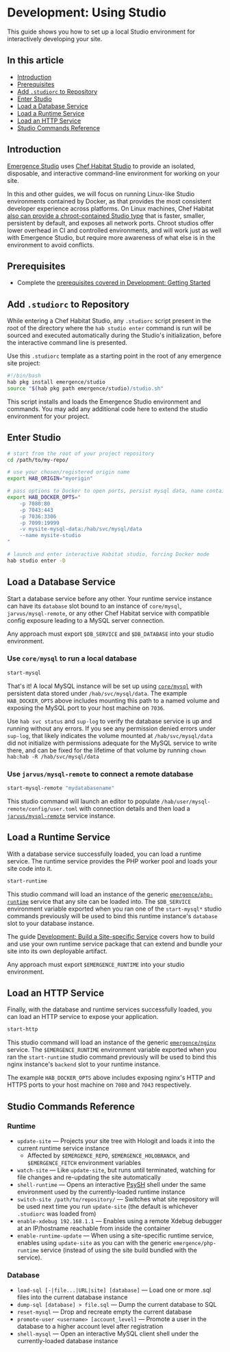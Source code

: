 # Development: Using Studio

This guide shows you how to set up a local Studio environment for interactively developing your site.

## In this article

- [Introduction](#introduction)
- [Prerequisites](#prerequisites)
- [Add `.studiorc` to Repository](#add-studiorc-to-repository)
- [Enter Studio](#enter-studio)
- [Load a Database Service](#load-a-database-service)
- [Load a Runtime Service](#load-a-runtime-service)
- [Load an HTTP Service](#load-an-http-service)
- [Studio Commands Reference](#studio-commands-reference)

## Introduction

[Emergence Studio](https://github.com/EmergencePlatform/studio/) uses [Chef Habitat Studio](https://www.habitat.sh/docs/developing-packages/#plan-builds) to provide an isolated, disposable, and interactive command-line environment for working on your site.

In this and other guides, we will focus on running Linux-like Studio environments contained by Docker, as that provides the most consistent developer experience across platforms. On Linux machines, Chef Habitat [also can provide a chroot-contained Studio type](https://www.habitat.sh/docs/developing-packages/#managing-the-studio-type-docker-linux-windows) that is faster, smaller, persistent by default, and exposes all network ports. Chroot studios offer lower overhead in CI and controlled environments, and will work just as well with Emergence Studio, but require more awareness of what else is in the environment to avoid conflicts.

## Prerequisites

- Complete the [prerequisites covered in Development: Getting Started](./getting_started.md#prerequisites)

## Add `.studiorc` to Repository

While entering a Chef Habitat Studio, any `.studiorc` script present in the root of the directory where the `hab studio enter` command is run will be sourced and executed automatically during the Studio's initialization, before the interactive command line is presented.

Use this `.studiorc` template as a starting point in the root of any emergence site project:

```bash
#!/bin/bash
hab pkg install emergence/studio
source "$(hab pkg path emergence/studio)/studio.sh"
```

This script installs and loads the Emergence Studio environment and commands. You may add any additional code here to extend the studio environment for your project.

## Enter Studio

```bash
# start from the root of your project repository
cd /path/to/my-repo/

# use your chosen/registered origin name
export HAB_ORIGIN="myorigin"

# pass options to Docker to open ports, persist mysql data, name container
export HAB_DOCKER_OPTS="
    -p 7080:80
    -p 7043:443
    -p 7036:3306
    -p 7099:19999
    -v mysite-mysql-data:/hab/svc/mysql/data
    --name mysite-studio
"

# launch and enter interactive Habitat studio, forcing Docker mode
hab studio enter -D
```

## Load a Database Service

Start a database service before any other. Your runtime service instance can have its `database` slot bound to an instance of `core/mysql`, `jarvus/mysql-remote`, or any other Chef Habitat service with compatible config exposure leading to a MySQL server connection.

Any approach must export `$DB_SERVICE` and `$DB_DATABASE` into your studio environment.

### Use `core/mysql` to run a local database

```bash
start-mysql
```

That's it! A local MySQL instance will be set up using [`core/mysql`](https://github.com/habitat-sh/core-plans/tree/master/mysql) with persistent data stored under `/hab/svc/mysql/data`. The example `HAB_DOCKER_OPTS` above includes mounting this path to a named volume and exposing the MySQL port to your host machine on `7036`.

Use `hab svc status` and `sup-log` to verify the database service is up and running without any errors. If you see any permission denied errors under `sup-log`, that likely indicates the volume mounted at `/hab/svc/mysql/data` did not initialize with permissions adequate for the MySQL service to write there, and can be fixed for the lifetime of that volume by running `chown hab:hab -R /hab/svc/mysql/data`

### Use `jarvus/mysql-remote` to connect a remote database

```bash
start-mysql-remote "mydatabasename"
```

This studio command will launch an editor to populate `/hab/user/mysql-remote/config/user.toml` with connection details and then load a [`jarvus/mysql-remote`](https://github.com/JarvusInnovations/habitat-plans/tree/master/mysql-remote) service instance.

## Load a Runtime Service

With a database service successfully loaded, you can load a runtime service. The runtime service provides the PHP worker pool and loads your site code into it.

```bash
start-runtime
```

This studio command will load an instance of the generic [`emergence/php-runtime`](https://github.com/EmergencePlatform/php-runtime) service that any site can be loaded into. The `$DB_SERVICE` environment variable exported when you ran one of the `start-mysql*` studio commands previously will be used to bind this runtime instance's `database` slot to your database instance.

The guide [Development: Build a Site-specific Service](development/site-specific-service.md) covers how to build and use your own runtime service package that can extend and bundle your site into its own deployable artifact.

Any approach must export `$EMERGENCE_RUNTIME` into your studio environment.

## Load an HTTP Service

Finally, with the database and runtime services successfully loaded, you can load an HTTP service to expose your application.

```bash
start-http
```

This studio command will load an instance of the generic [`emergence/nginx`](https://github.com/EmergencePlatform/habitat-plans/tree/master/nginx) service. The `$EMERGENCE_RUNTIME` environment variable exported when you ran the `start-runtime` studio command previously will be used to bind this nginx instance's `backend` slot to your runtime instance.

The example `HAB_DOCKER_OPTS` above includes exposing nginx's HTTP and HTTPS ports to your host machine on `7080` and `7043` respectively.

## Studio Commands Reference

### Runtime

- `update-site` — Projects your site tree with Hologit and loads it into the current runtime service instance
  - Affected by `$EMERGENCE_REPO`, `$EMERGENCE_HOLOBRANCH`, and `$EMERGENCE_FETCH` environment variables
- `watch-site` — Like `update-site`, but runs until terminated, watching for file changes and re-updating the site automatically
- `shell-runtime` — Opens an interactive [PsySH](https://psysh.org/) shell under the same environment used by the currently-loaded runtime instance
- `switch-site /path/to/repository/` — Switches what site repository will be used next time you run `update-site` (the default is whichever `.studiorc` was loaded from)
- `enable-xdebug 192.168.1.1` — Enables using a remote Xdebug debugger at an IP/hostname reachable from inside the container
- `enable-runtime-update` — When using a site-specific runtime service, enables using `update-site` as you can with the generic `emergence/php-runtime` service (instead of using the site build bundled with the service).

### Database

- `load-sql [-|file...|URL|site] [database]` — Load one or more .sql files into the current database instance
- `dump-sql [database] > file.sql` — Dump the current database to SQL
- `reset-mysql` — Drop and recreate empty the current database
- `promote-user <username> [account_level]` — Promote a user in the database to a higher account level after registration
- `shell-mysql` — Open an interactive MySQL client shell under the currently-loaded database instance
